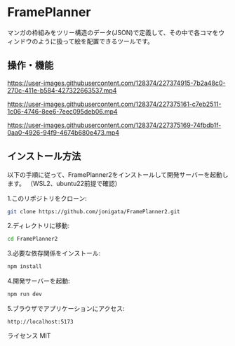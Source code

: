 # FramePlanner

マンガの枠組みをツリー構造のデータ(JSON)で定義して、その中で各コマをウィンドウのように扱って絵を配置できるツールです。

## 操作・機能

https://user-images.githubusercontent.com/128374/227374915-7b2a48c0-270c-411e-b584-427322663537.mp4

https://user-images.githubusercontent.com/128374/227375161-c7eb2511-1c06-4746-8ee6-7eec095deb06.mp4

https://user-images.githubusercontent.com/128374/227375169-74fbdb1f-0aa0-4926-94f9-4674b680e473.mp4

## インストール方法

以下の手順に従って、FramePlanner2をインストールして開発サーバーを起動します。
（WSL2、ubuntu22前提で確認）

1.このリポジトリをクローン:
```bash
git clone https://github.com/jonigata/FramePlanner2.git
```
2.ディレクトリに移動:
```bash
cd FramePlanner2
```
3.必要な依存関係をインストール:
```bash
npm install
```
4.開発サーバーを起動:
```bash
npm run dev
```
5.ブラウザでアプリケーションにアクセス:
```
http://localhost:5173
```

ライセンス
MIT
